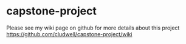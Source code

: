 # capstone-project

Please see my wiki page on github for more details about this project
https://github.com/cludwell/capstone-project/wiki
